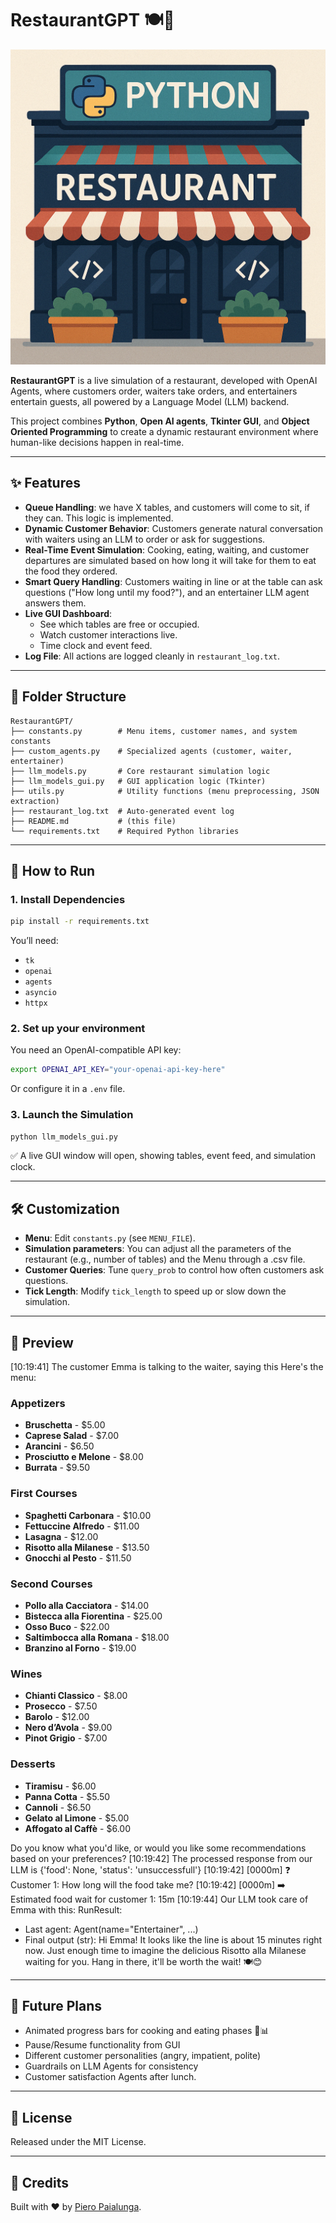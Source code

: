 
# RestaurantGPT 🍽️🤖

![Python Restaurant](image/Python_restaurant.png)


**RestaurantGPT** is a live simulation of a restaurant, developed with OpenAI Agents, where customers order, waiters take orders, and entertainers entertain guests, all powered by a Language Model (LLM) backend.

This project combines **Python**, **Open AI agents**, **Tkinter GUI**, and **Object Oriented Programming** to create a dynamic restaurant environment where human-like decisions happen in real-time.

---

## ✨ Features
- **Queue Handling**: we have X tables, and customers will come to sit, if they can. This logic is implemented.
- **Dynamic Customer Behavior**: Customers generate natural conversation with waiters using an LLM to order or ask for suggestions.
- **Real-Time Event Simulation**: Cooking, eating, waiting, and customer departures are simulated based on how long it will take for them to eat the food they ordered.
- **Smart Query Handling**: Customers waiting in line or at the table can ask questions ("How long until my food?"), and an entertainer LLM agent answers them.
- **Live GUI Dashboard**:
  - See which tables are free or occupied.
  - Watch customer interactions live.
  - Time clock and event feed.
- **Log File**: All actions are logged cleanly in `restaurant_log.txt`.

---

## 📂 Folder Structure

```
RestaurantGPT/
├── constants.py        # Menu items, customer names, and system constants
├── custom_agents.py    # Specialized agents (customer, waiter, entertainer)
├── llm_models.py       # Core restaurant simulation logic
├── llm_models_gui.py   # GUI application logic (Tkinter)
├── utils.py            # Utility functions (menu preprocessing, JSON extraction)
├── restaurant_log.txt  # Auto-generated event log
├── README.md           # (this file)
└── requirements.txt    # Required Python libraries
```

---

## 🚀 How to Run

### 1. Install Dependencies

```bash
pip install -r requirements.txt
```

You’ll need:
- `tk`
- `openai`
- `agents`
- `asyncio`
- `httpx`

### 2. Set up your environment

You need an OpenAI-compatible API key:

```bash
export OPENAI_API_KEY="your-openai-api-key-here"
```

Or configure it in a `.env` file.

### 3. Launch the Simulation

```bash
python llm_models_gui.py
```

✅ A live GUI window will open, showing tables, event feed, and simulation clock.

---

## 🛠️ Customization

- **Menu**: Edit `constants.py` (see `MENU_FILE`).
- **Simulation parameters**: You can adjust all the parameters of the restaurant (e.g., number of tables) and the Menu through a .csv file.
- **Customer Queries**: Tune `query_prob` to control how often customers ask questions.
- **Tick Length**: Modify `tick_length` to speed up or slow down the simulation.

---

## 📸 Preview

[10:19:41] The customer Emma is talking to the waiter, saying this Here's the menu:

### Appetizers
- **Bruschetta** - $5.00
- **Caprese Salad** - $7.00
- **Arancini** - $6.50
- **Prosciutto e Melone** - $8.00
- **Burrata** - $9.50

### First Courses
- **Spaghetti Carbonara** - $10.00
- **Fettuccine Alfredo** - $11.00
- **Lasagna** - $12.00
- **Risotto alla Milanese** - $13.50
- **Gnocchi al Pesto** - $11.50

### Second Courses
- **Pollo alla Cacciatora** - $14.00
- **Bistecca alla Fiorentina** - $25.00
- **Osso Buco** - $22.00
- **Saltimbocca alla Romana** - $18.00
- **Branzino al Forno** - $19.00

### Wines
- **Chianti Classico** - $8.00
- **Prosecco** - $7.50
- **Barolo** - $12.00
- **Nero d’Avola** - $9.00
- **Pinot Grigio** - $7.00

### Desserts
- **Tiramisu** - $6.00
- **Panna Cotta** - $5.50
- **Cannoli** - $6.50
- **Gelato al Limone** - $5.00
- **Affogato al Caffè** - $6.00

Do you know what you'd like, or would you like some recommendations based on your preferences?
[10:19:42] The processed response from our LLM is {'food': None, 'status': 'unsuccessfull'}
[10:19:42] [0000m] ❓ Customer 1: How long will the food take me?
[10:19:42] [0000m] ➡️ Estimated food wait for customer 1: 15m
[10:19:44] Our LLM took care of Emma with this: RunResult:
- Last agent: Agent(name="Entertainer", ...)
- Final output (str):
    Hi Emma! It looks like the line is about 15 minutes right now. Just enough time to imagine the delicious Risotto alla Milanese waiting for you. Hang in there, it'll be worth the wait! 🍽️😊
---

## 🤔 Future Plans

- Animated progress bars for cooking and eating phases 🍔📊
- Pause/Resume functionality from GUI
- Different customer personalities (angry, impatient, polite)
- Guardrails on LLM Agents for consistency
- Customer satisfaction Agents after lunch.

---

## 📜 License

Released under the MIT License.

---

## 🙏 Credits

Built with ❤️ by [Piero Paialunga](https://github.com/PieroPaialungaAI).
